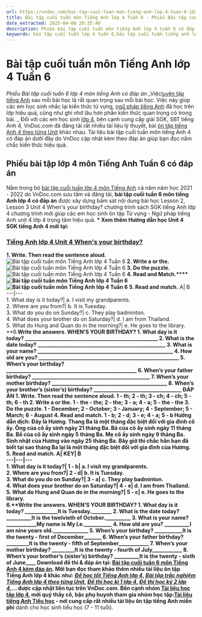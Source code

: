 ```yaml
---
url: https://vndoc.com/bai-tap-cuoi-tuan-mon-tieng-anh-lop-4-tuan-6-182537
title: Bài tập cuối tuần môn Tiếng Anh lớp 4 Tuần 6 - Phiếu Bài tập cuối tuần 6 lớp 4 môn tiếng Anh có đáp án - VnDoc.com
date_extracted: 2025-04-08 20:35:40
description: Phiếu bài tập cuối tuần môn tiếng Anh lớp 4 tuần 6 có đáp án gồm nhiều dạng bài tập tiếng Anh khác nhau giúp các em học sinh ôn tập kiến thức Từ vựng - Ngữ pháp tiếng Anh trọng tâm hiệu Unit 4 When's your birthday? hiệu quả.
keywords: bài tập cuối tuần lớp 4 tuần 6,bài tập cuối tuần tiếng anh lớp 4 tuần 6,bài tập cuối tuần 6 tiếng anh 4,bài tập tiếng anh lớp 4 theo tuần,bài tập tiếng anh lớp 4,bài tập cuối tuần lớp 4,bài tập cuối tuần lớp 4 tuần 6 môn tiếng anh,phiếu bài tập cuối tuần lớp 4,phiếu bài tập cuối tuần lớp 4 tuần 6,Đề luyện cuối tuần môn Tiếng Anh lớp 4,tiếng anh lớp 4 unit 4 when's your birthday
---
```


# Bài tập cuối tuần môn Tiếng Anh lớp 4 Tuần 6
 _Phiếu Bài tập cuối tuần 6 lớp 4 môn tiếng Anh có đáp án_
 _Việc[luyện tập tiếng Anh](<https://vndoc.com/tieng-anh-tre-em>) sau mỗi bài học là rất quan trọng sau mỗi bài học. Việc này giúp các em học sinh nhắc lại kiến thức từ vựng, [ngữ pháp tiếng Anh](<https://vndoc.com/ngu-phap-tieng-anh>) đã học trên lớp hiệu quả, cũng như ghi nhớ lâu hơn phần kiến thức quan trọng có trong bài. _
Đối với các em học sinh [lớp 4](<https://vndoc.com/tai-lieu-hoc-tap-lop4>), bên cạnh cung cấp giải SGK, SBT tiếng Anh 4, VnDoc.com đã đăng tải rất nhiều tài liệu lý thuyết, bài [ôn tập tiếng Anh 4 theo từng Unit](<https://vndoc.com/tieng-anh-lop4>) khác nhau. Tài liệu bài tập cuối tuần môn tiếng Anh 4 có đáp án dưới đây do VnDoc cập nhật kèm theo đáp án giúp bạn đọc nắm chắc kiến thức hiệu quả.
## Phiếu bài tập lớp 4 môn Tiếng Anh Tuần 6 có đáp án
Nằm trong bộ [bài tập cuối tuần lớp 4 môn Tiếng Anh](<https://vndoc.com/bai-tap-cuoi-tuan-tieng-anh-lop4>) cả năm năm học 2021 - 2022 do VnDoc.com sưu tầm và đăng tải, **bài tập cuối tuần 6 môn tiếng Anh lớp 4 có đáp án** được xây dựng bám sát nội dung bài học Lesson 2, Lesson 3 Unit 4 When's your birthday? chương trình sách SGK tiếng Anh lớp 4 chương trình mới giúp các em học sinh ôn tập Từ vựng - Ngữ pháp tiếng Anh unit 4 lớp 4 trọng tâm hiệu quả.
**\* Xem thêm Hướng dẫn học Unit 4 SGK tiếng Anh 4 mới tại:**
### [Tiếng Anh lớp 4 Unit 4 When's your birthday?](<https://vndoc.com/tieng-anh-lop-4-unit-4-when-s-your-birthday-206855>)
**1\. Write. Then read the sentence aloud.**
![Bài tập cuối tuần môn Tiếng Anh lớp 4 Tuần 6](https://i.vdoc.vn/data/image/2019/09/05/bai-tap-cuoi-tuan-mon-tieng-anh-lop-4-tuan-6-1.png)
**2\. Write a or the.**
![Bài tập cuối tuần môn Tiếng Anh lớp 4 Tuần 6](https://i.vdoc.vn/data/image/2019/09/05/bai-tap-cuoi-tuan-mon-tieng-anh-lop-4-tuan-6-2.png)
**3\. Do the puzzle.**
![Bài tập cuối tuần môn Tiếng Anh lớp 4 Tuần 6](https://i.vdoc.vn/data/image/2019/09/05/bai-tap-cuoi-tuan-mon-tieng-anh-lop-4-tuan-6-3.png)
**4\. Read and Match.****![Bài tập cuối tuần môn Tiếng Anh lớp 4 Tuần 6](https://i.vdoc.vn/data/image/2019/09/05/bai-tap-cuoi-tuan-mon-tieng-anh-lop-4-tuan-6-4.png)**
**![Bài tập cuối tuần môn Tiếng Anh lớp 4 Tuần 6](https://i.vdoc.vn/data/image/2019/09/05/bai-tap-cuoi-tuan-mon-tieng-anh-lop-4-tuan-6-5.png)**
**5\. Read and match.**
A| B  
---|---  
1\. What day is it today?| a. I visit my grandparents.  
2\. Where are you from?| b. It is Tuesday.  
3\. What do you do on Sunday?| c. They play badminton.  
4\. What does your brother do on Saturday?| d. I am from Thailand.  
5\. What do Hung and Quan do in the morning?| e. He goes to the library.  
**6.****Write the answers.**
WHEN’S YOUR BIRTHDAY?
1\. What day is it today? \_\_\_\_\_\_\_\_\_\_\_\_\_\_\_\_\_\_\_\_\_\_\_\_\_\_\_\_\_\_\_\_\_\_\_\_\_\_\_\_\_\_\_\_\_\_\_\_\_\_\_\_\_
2\. What is the date today? \_\_\_\_\_\_\_\_\_\_\_\_\_\_\_\_\_\_\_\_\_\_\_\_\_\_\_\_\_\_\_\_\_\_\_\_\_\_\_\_\_\_\_\_\_\_\_\_\_\_\_
3\. What is your name? \_\_\_\_\_\_\_\_\_\_\_\_\_\_\_\_\_\_\_\_\_\_\_\_\_\_\_\_\_\_\_\_\_\_\_\_\_\_\_\_\_\_\_\_\_\_\_\_\_\_\_\_\_\_
4\. How old are you? \_\_\_\_\_\_\_\_\_\_\_\_\_\_\_\_\_\_\_\_\_\_\_\_\_\_\_\_\_\_\_\_\_\_\_\_\_\_\_\_\_\_\_\_\_\_\_\_\_\_\_\_\_\_\_\_
5\. When’s your birthday? \_\_\_\_\_\_\_\_\_\_\_\_\_\_\_\_\_\_\_\_\_\_\_\_\_\_\_\_\_\_\_\_\_\_\_\_\_\_\_\_\_\_\_\_\_\_\_\_\_\_\_\_
6\. When’s your father birthday? \_\_\_\_\_\_\_\_\_\_\_\_\_\_\_\_\_\_\_\_\_\_\_\_\_\_\_\_\_\_\_\_\_\_\_\_\_\_\_\_\_\_\_\_\_\_\_
7\. When’s your mother birthday? \_\_\_\_\_\_\_\_\_\_\_\_\_\_\_\_\_\_\_\_\_\_\_\_\_\_\_\_\_\_\_\_\_\_\_\_\_\_\_\_\_\_\_\_\_\_
8\. When’s your brother’s \(sister’s\) birthday? \_\_\_\_\_\_\_\_\_\_\_\_\_\_\_\_\_\_\_\_\_\_\_\_\_\_\_\_\_\_\_\_\_\_\_
**ĐÁP ÁN**
**1\. Write. Then read the sentence aloud.**
1 - th; 2 - th; 3 - ch; 4 - ch; 5 - th; 6 - th
**2\. Write a or the.**
1 - the - the; 2 - the; 3 - a; 4 - a; 5 - the - the
**3\. Do the puzzle.**
1 - December; 2 - October; 3 - January; 4 - September; 5 - March; 6 - August
**4\. Read and match.**
1 - b; 2 - d; 3 - e; 4 - a; 5 - b
**Hướng dẫn dịch:**
Đây là Hương. Thang Ba là một tháng đặc biệt đối với gia đình cô ấy. Ông của cô ấy sinh ngày 21 tháng Ba. Bà của cô ấy sinh ngày 11 tháng Ba. Bố của cô ấy sinh ngày 5 tháng Ba. Mẹ cô ấy sinh ngày 9 tháng Ba. Sinh nhật của Hương vào ngày 25 tháng Ba. Bây giờ thì chắc hẳn bạn đã biết tại sao tháng Ba lại là một tháng đặc biệt đối với gia đình của Hương.
**5\. Read and match.**
A| KEY| B  
---|---|---  
1\. What day is it today?| 1 - b| a. I visit my grandparents.  
2\. Where are you from?| 2 - d| b. It is Tuesday.  
3\. What do you do on Sunday?| 3 - a| c. They play badminton.  
4\. What does your brother do on Saturday?| 4 - e| d. I am from Thailand.  
5\. What do Hung and Quan do in the morning?| 5 - c| e. He goes to the library.  
**6.****Write the answers.**
WHEN’S YOUR BIRTHDAY?
1\. What day is it today? \_\_\_\_\_\_\_\_\_\_\_\_\_It is Tuesday.\_\_\_\_\_\_\_\_
2\. What is the date today? \_\_\_\_\_\_\_\_\_\_It is the twelvieth of October.\_\_\_\_\_\_\_\_\_\_
3\. What is your name? \_\_\_\_\_\_\_\_\_\_\_\_My name is My Le.\_\_\_\_\_\_\_\_\_\_\_
4\. How old are you? \_\_\_\_\_\_\_\_\_\_I am nine years old.\_\_\_\_\_\_\_\_\_\_\_\_\_\_
5\. When’s your birthday? \_\_\_\_\_\_\_\_\_\_\_It is the twenty - first of December\_\_\_\_\_\_\_
6\. When’s your father birthday? \_\_\_\_\_\_\_\_\_It is the twenty - fifth of September\_\_\_\_\_\_\_\_\_\_\_\_
7\. When’s your mother birthday? \_\_\_\_\_\_\_\_\_It is the twenty - fourth of July\_\_\_\_\_\_\_\_\_\_\_\_
8\. When’s your brother’s \(sister’s\) birthday? \_\_\_\_\_\_\_\_\_\_It is the twenty - sixth of June\_\_\_\_
Download đề thi & đáp án tại: [Bài tập cuối tuần 6 môn Tiếng Anh 4 kèm đáp án](<https://vndoc.com/bai-tap-cuoi-tuan-mon-tieng-anh-lop-4-tuan-6-182537>). Mời bạn đọc tham khảo thêm nhiều tài liệu ôn tập Tiếng Anh lớp 4 khác như: [_Để học tốt Tiếng Anh lớp 4_](<https://vndoc.com/tieng-anh-lop4>), [_Bài tập trắc nghiệm Tiếng Anh lớp 4 theo từng Unit_](<https://vndoc.com/test-tieng-anh-lop4>), [_Đề thi học kì 1 lớp 4_](<https://vndoc.com/de-thi-hoc-ki-1-lop4>), [_Đề thi học kỳ 2 lớp 4_](<https://vndoc.com/de-thi-hoc-ki-2-lop4>),... được cập nhật liên tục trên VnDoc.com.
Bên cạnh nhóm [Tài liệu học tập lớp 4](<https://vndoc.com/goto?q=aHR0cHM6Ly93d3cuZmFjZWJvb2suY29tL2dyb3Vwcy9UYWkubGlldS5ob2MudGFwLmxvcC40LlZORE9DLw%3D%3D>), mời quý thầy cô, bậc phụ huynh tham gia nhóm học tập:**[Tài liệu tiếng Anh Tiểu học](<https://vndoc.com/goto?q=aHR0cHM6Ly93d3cuZmFjZWJvb2suY29tL2dyb3Vwcy90YWlsaWV1dGllbmdhbmh0aWV1aG9jLw%3D%3D>) \- nơi cung cấp rất nhiều tài liệu ôn tập tiếng Anh miễn phí** dành cho học sinh tiểu học \(7 - 11 tuổi\).
